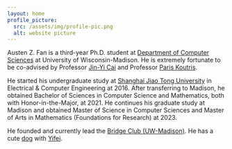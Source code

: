```yaml
---
layout: home
profile_picture:
  src: /assets/img/profile-pic.png
  alt: website picture
---
```


<p>
Austen Z. Fan is a third-year Ph.D. student at <a href="https://www.cs.wisc.edu/">Department of Computer Sciences</a> at University of Wisconsin-Madison. He is extremely fortunate to be co-advised by Professor <a href="https://pages.cs.wisc.edu/~jyc/">Jin-Yi Cai</a> and Professor <a href="https://pages.cs.wisc.edu/~paris/">Paris Koutris</a>.
</p>

<p>
He started his undergraduate study at <a href="https://www.ji.sjtu.edu.cn/">Shanghai Jiao Tong University</a> in Electrical & Computer Engineering at 2016. After transferring to Madison, he obtained Bachelor of Sciences in Computer Science and Mathematics, both with Honor-in-the-Major, at 2021. He continues his graduate study at Madison and obtained Master of Science in Computer Sciences and Master of Arts in Mathematics (Foundations for Research) at 2023.
</p>

<p>
He founded and currently lead the <a href="https://win.wisc.edu/organization/bridge-club">Bridge Club (UW-Madison)</a>. He has a cute <a href="https://gallon-liu.github.io/">dog</a> with <a href="https://yifei-liu-yl.github.io/">Yifei</a>.
</p>
